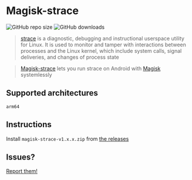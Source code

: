 # Magisk-strace

![GitHub repo size](https://img.shields.io/github/repo-size/mikalueh/magisk-strace)
![GitHub downloads](https://img.shields.io/github/downloads/mikalueh/magisk-strace/total)

> [strace](https://strace.io/) is a diagnostic, debugging and instructional userspace utility for Linux. It is used to monitor and tamper with interactions between processes and the Linux kernel, which include system calls, signal deliveries, and changes of process state

> [Magisk-strace](README.md) lets you run strace on Android with [Magisk](https://github.com/topjohnwu/Magisk) systemlessly

## Supported architectures

`arm64`

## Instructions

Install `magisk-strace-v1.x.x.zip` from [the releases](https://github.com/mikalueh/magisk-strace/releases)

## Issues?

[Report them!](https://github.com/mikalueh/magisk-strace/issues)
